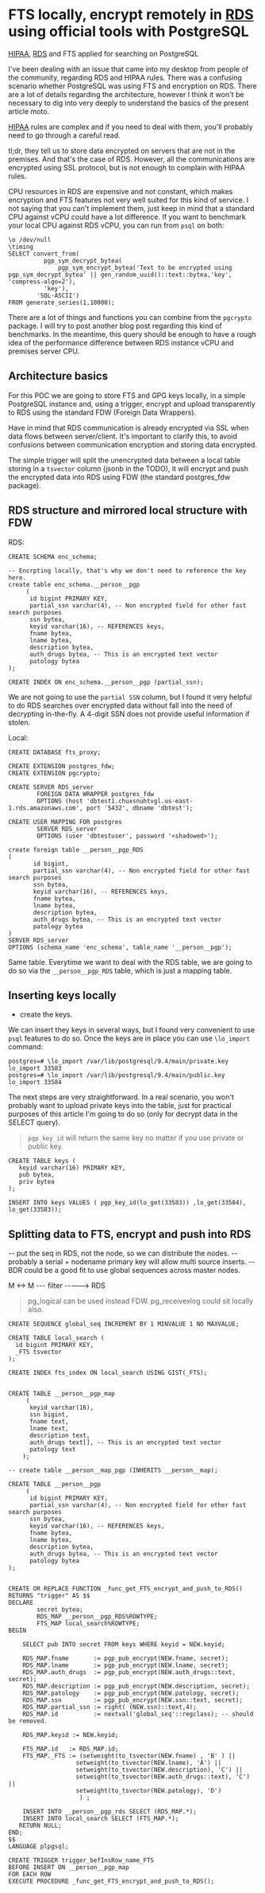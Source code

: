 # FTS locally, encrypt remotely in [RDS](https://aws.amazon.com/rds/postgresql/) using official tools with PostgreSQL


[HIPAA](https://en.wikipedia.org/wiki/Health_Insurance_Portability_and_Accountability_Act), [RDS](https://aws.amazon.com/rds/postgresql/) and FTS applied for searching on PostgreSQL

I've been dealing with an issue that came into my desktop from people of the
community, regarding RDS and HIPAA rules. There was a confusing scenario whether
PostgreSQL was using FTS and encryption on RDS. There are a lot of details
regarding the architecture, however I think it won't be necessary to dig into
very deeply to understand the basics of the present article moto.

[HIPAA](https://en.wikipedia.org/wiki/Health_Insurance_Portability_and_Accountability_Act)
rules are complex and if you need to deal with them, you'll probably need to go
through a careful read.

tl;dr, they tell us to store data encrypted on servers that are not in the premises.
And that's the case of RDS. However, all the communications are encrypted using
SSL protocol, but is not enough to complain with HIPAA rules.

CPU resources in RDS are expensive and not constant, which makes encryption and
FTS features not very well suited for this kind of service. I not saying that you
can't implement them, just keep in mind that a standard CPU against vCPU could
have a lot difference. If you want to benchmark your local CPU against RDS vCPU,
you can run from `psql` on both:

```
\o /dev/null
\timing
SELECT convert_from(
          pgp_sym_decrypt_bytea(
              pgp_sym_encrypt_bytea('Text to be encrypted using pgp_sym_decrypt_bytea' || gen_random_uuid()::text::bytea,'key', 'compress-algo=2'),
          'key'),
        'SQL-ASCII')
FROM generate_series(1,10000);
```

There are a lot of things and functions you can combine from the `pgcrypto` package.
I will try to post another blog post regarding this kind of benchmarks. In the
meantime, this query should be enough to have a rough idea of the performance difference
between RDS instance vCPU and premises server CPU.

## Architecture basics

For this POC we are going to store FTS and GPG keys locally, in a simple PostgreSQL
instance and, using a trigger, encrypt and upload transparently to RDS using the
standard FDW (Foreign Data Wrappers).

Have in mind that RDS communication is already encrypted via SSL when data flows
between server/client. It's important to clarify this, to avoid confusions between
communication encryption and storing data encrypted.

The simple trigger will split the unencrypted data between a local table storing
in a `tsvector` column (jsonb in the TODO), it will encrypt and push the encrypted
data into RDS using FDW (the standard postgres_fdw package).

## RDS structure and mirrored local structure with FDW


RDS:

```
CREATE SCHEMA enc_schema;

-- Encrpting locally, that's why we don't need to reference the key here.
create table enc_schema.__person__pgp
     (
      id bigint PRIMARY KEY,
      partial_ssn varchar(4), -- Non encrypted field for other fast search purposes
      ssn bytea,
      keyid varchar(16), -- REFERENCES keys,
      fname bytea,
      lname bytea,
      description bytea,
      auth_drugs bytea, -- This is an encrypted text vector
      patology bytea
);

CREATE INDEX ON enc_schema.__person__pgp (partial_ssn);
```

We are not going to use the `partial SSN` column, but I found it very helpful to
do RDS searches over encrypted data without fall into the need of decrypting in-the-fly.
A 4-digit SSN does not provide useful information if stolen.

Local:

```
CREATE DATABASE fts_proxy;

CREATE EXTENSION postgres_fdw;
CREATE EXTENSION pgcrypto;

CREATE SERVER RDS_server
        FOREIGN DATA WRAPPER postgres_fdw
        OPTIONS (host 'dbtest1.chuxsnuhtvgl.us-east-1.rds.amazonaws.com', port '5432', dbname 'dbtest');

CREATE USER MAPPING FOR postgres
        SERVER RDS_server
        OPTIONS (user 'dbtestuser', password '<shadowed>');

create foreign table __person__pgp_RDS
(
       id bigint,
       partial_ssn varchar(4), -- Non encrypted field for other fast search purposes
       ssn bytea,
       keyid varchar(16), -- REFERENCES keys,
       fname bytea,
       lname bytea,
       description bytea,
       auth_drugs bytea, -- This is an encrypted text vector
       patology bytea
)
SERVER RDS_server
OPTIONS (schema_name 'enc_schema', table_name '__person__pgp');
```

Same table. Everytime we want to deal with the RDS table, we are going to do so
via the `__person__pgp_RDS` table, which is just a mapping table.


## Inserting keys locally

- create the keys.



We can insert they keys in several ways, but I found very convenient to use `psql`
features to do so. Once the keys are in place you can use `\lo_import` command:

```
postgres=# \lo_import /var/lib/postgresql/9.4/main/private.key
lo_import 33583
postgres=# \lo_import /var/lib/postgresql/9.4/main/public.key
lo_import 33584
```

The next steps are very straightforward. In a real scenario, you won't probably
want to upload private keys into the table, just for practical purposes of this
article I'm going to do so (only for decrypt data in the SELECT query).

> `pgp_key_id` will return the same key no matter if you use private or public key.

```
CREATE TABLE keys (
   keyid varchar(16) PRIMARY KEY,
   pub bytea,
   priv bytea
);

INSERT INTO keys VALUES ( pgp_key_id(lo_get(33583)) ,lo_get(33584), lo_get(33583));
```

## Splitting data to FTS, encrypt and push into RDS

-- put the seq in RDS, not the node, so we can distribute the nodes.
-- probably a serial + nodename primary key will allow multi source
   inserts. 
-- BDR could be a good fit to use global sequences across master nodes.


M <-> M  --- filter -----> RDS


> pg_logical can be used instead FDW. pg_receivexlog could sit locally
also.



```
CREATE SEQUENCE global_seq INCREMENT BY 1 MINVALUE 1 NO MAXVALUE;

CREATE TABLE local_search (
  id bigint PRIMARY KEY,
  _FTS tsvector
);

CREATE INDEX fts_index ON local_search USING GIST(_FTS);


CREATE TABLE __person__pgp_map
     (
      keyid varchar(16),
      ssn bigint,
      fname text,
      lname text,
      description text,
      auth_drugs text[], -- This is an encrypted text vector
      patology text
    );

-- create table __person__map_pgp (INHERITS __person__map);

CREATE TABLE __person__pgp
     (
      id bigint PRIMARY KEY,
      partial_ssn varchar(4), -- Non encrypted field for other fast search purposes
      ssn bytea,
      keyid varchar(16), -- REFERENCES keys,
      fname bytea,
      lname bytea,
      description bytea,
      auth_drugs bytea, -- This is an encrypted text vector
      patology bytea
);


CREATE OR REPLACE FUNCTION _func_get_FTS_encrypt_and_push_to_RDS() RETURNS "trigger" AS $$
DECLARE
        secret bytea;
        RDS_MAP __person__pgp_RDS%ROWTYPE;
        FTS_MAP local_search%ROWTYPE;
BEGIN

    SELECT pub INTO secret FROM keys WHERE keyid = NEW.keyid;

    RDS_MAP.fname       := pgp_pub_encrypt(NEW.fname, secret);
    RDS_MAP.lname       := pgp_pub_encrypt(NEW.lname, secret);
    RDS_MAP.auth_drugs  := pgp_pub_encrypt(NEW.auth_drugs::text, secret);
    RDS_MAP.description := pgp_pub_encrypt(NEW.description, secret);
    RDS_MAP.patology    := pgp_pub_encrypt(NEW.patology, secret);
    RDS_MAP.ssn         := pgp_pub_encrypt(NEW.ssn::text, secret);
    RDS_MAP.partial_ssn := right( (NEW.ssn)::text,4);
    RDS_MAP.id          := nextval('global_seq'::regclass); -- should be removed.

    RDS_MAP.keyid := NEW.keyid;

    FTS_MAP.id   := RDS_MAP.id;
    FTS_MAP._FTS := (setweight(to_tsvector(NEW.fname) , 'B' ) ||
                   setweight(to_tsvector(NEW.lname), 'A') ||
                   setweight(to_tsvector(NEW.description), 'C') ||
                   setweight(to_tsvector(NEW.auth_drugs::text), 'C') ||
                   setweight(to_tsvector(NEW.patology), 'D')
                    ) ;

    INSERT INTO __person__pgp_rds SELECT (RDS_MAP.*);
    INSERT INTO local_search SELECT (FTS_MAP.*);
   RETURN NULL;
END;
$$
LANGUAGE plpgsql;

CREATE TRIGGER trigger_befInsRow_name_FTS
BEFORE INSERT ON __person__pgp_map
FOR EACH ROW
EXECUTE PROCEDURE _func_get_FTS_encrypt_and_push_to_RDS();
```

